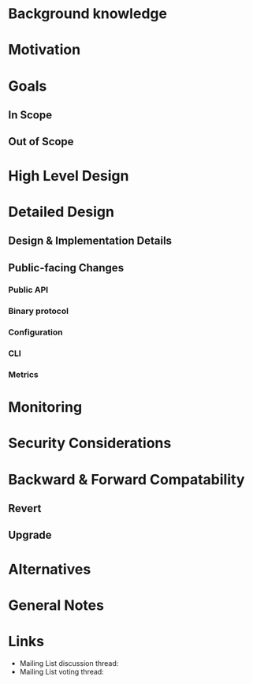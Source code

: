 <!--
RULES
* Never place a link to an external site like Google Doc. The proposal should be in this issue entirely.
* Use a spelling and grammar checker tools if available for you (there are plenty of free ones).

PROPOSAL HEALTH CHECK
I can read the design document and understand the problem statement and what you plan to change *without* resorting to a couple of hours of code reading just to start having a high level understanding of the change.

THIS COMMENTS
Please remove them when done.
-->

# Background knowledge

<!--
Describes all the knowledge you need to know in order to understand all the other sections in this PIP

* Give a high level explanation on all concepts you will be using throughout this document. For example, if you want to talk about Persistent Subscriptions, explain briefly (1 paragraph) what this is. If you're going to talk about Transaction Buffer, explain briefly what this is. 
  If you're going to change something specific, then go into more detail about it and how it works. 
* Provide links where possible if a person wants to dig deeper into the background information. 

DON'T
* Do not include links *instead* explanation. Do provide links for further explanation.

EXAMPLES
* See [PIP-248](https://github.com/apache/pulsar/issues/19601), Background section to get an understanding on how you add the background knowledge needed.
  (They also included the motivation there, but ignore it as we place that in Motivation section explicitly).
-->

# Motivation

<!--
Describe the problem this proposal is trying to solve.

* Explain what is the problem you're trying to solve - current situation.
* This section is the "Why" of your proposal.
-->

# Goals

## In Scope

<!--
What this PIP intend to achieve once It's integrated into Pulsar.
Why does it benefit Pulsar.
-->

## Out of Scope

<!--
Describe what you have decided to keep out of scope, perhaps left for a different PIP/s.
-->


# High Level Design

<!--
Describe the design of your solution in *high level*.
Describe the solution end to end, from a birds-eye view.
Don't go into implementation details in this section.

I should be able to finish reading from beginning of the PIP to here (including) and understand the feature and 
how you intend to solve it, end to end.

DON'T
* Avoid code snippets, unless it's essential to explain your intent.
-->

# Detailed Design

## Design & Implementation Details

<!--
This is the section where you dive into the details. It can be:
* Concrete class names and their roles and responsibility, including methods
* Code snippets of existing code 
* interface names and its methods,
* ...
-->

## Public-facing Changes

<!--
Describe the additions you plan to make for each public facing component. 
Remove the sections you are not changing.
Clearly mark any changes which are BREAKING backward compatability.
-->

### Public API
<!--
When adding a new endpoint to the REST API, please make sure to document the following:

* path
* query parameters
* HTTP body parameters, usually as JSON
* Response codes, and for each what they mean.
  For each response code, please include a detailed description of the response body JSON, specifying each field and what it means
  This is the place to document the errors.
-->

### Binary protocol

### Configuration

### CLI

### Metrics

<!--
For each metric provide:
* Full name
* Description
* Attributes (labels)
* Unit
-->


# Monitoring

<!-- 
Describe how the changes you make in this proposal should be monitored. 
Don't describe the detailed metrics - they should be at "Public-facing Changes" / "Metrics" section
Describe how the user will use the metrics to monitor the feature: Which alerts they should set up, which thresholds, ...
-->

# Security Considerations
<!--
A detailed description of the security details that ought to be considered for the PIP. This is most relevant for any new HTTP endpoints, new Pulsar Protocol Commands, and new security features. The goal is to describe details like which role will have permission to perform an action.

An important aspect to consider is also multi-tenancy: Does the feature I'm adding have the permissions / roles set in such a way that prevent one tenant accessing another tenant's data/configuration? For example, the Admin API to read a specific message for a topic only allows a client to read messages for the target topic. However, that was not always the case. CVE-2021-41571 (https://github.com/apache/pulsar/wiki/CVE-2021-41571) resulted because the API was incorrectly written and did not properly prevent a client from reading another topic's messages even though authorization was in place. The problem was missing input validation that verified the requested message was actually a message for that topic. The fix to CVE-2021-41571 was input validation. 

If there is uncertainty for this section, please submit the PIP and request for feedback on the mailing list.
-->

# Backward & Forward Compatability

## Revert

<!--
Describe a cookbook detailing the steps required to revert pulsar to previous version *without* this feature.
-->

## Upgrade

<!--
Specify the list of instructions, if there are such, needed to perform before/after upgrading to Pulsar version containing this feature
-->

# Alternatives

<!--
If there are alternatives that were already considered by the authors or, after the discussion, by the community, and were rejected, please list them here along with the reason why they were rejected.
-->

# General Notes

# Links

<!--
Updated afterwards
-->
* Mailing List discussion thread:
* Mailing List voting thread:
